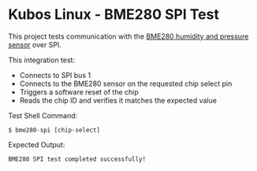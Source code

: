 # Kubos Linux  - BME280 SPI Test

This project tests communication with the [BME280 humidity and pressure sensor](https://cdn-shop.adafruit.com/datasheets/BST-BME280_DS001-10.pdf) over SPI.

This integration test:
- Connects to SPI bus 1
- Connects to the BME280 sensor on the requested chip select pin
- Triggers a software reset of the chip
- Reads the chip ID and verifies it matches the expected value

Test Shell Command:

    $ bme280-spi [chip-select]

Expected Output:

    BME280 SPI test completed successfully!